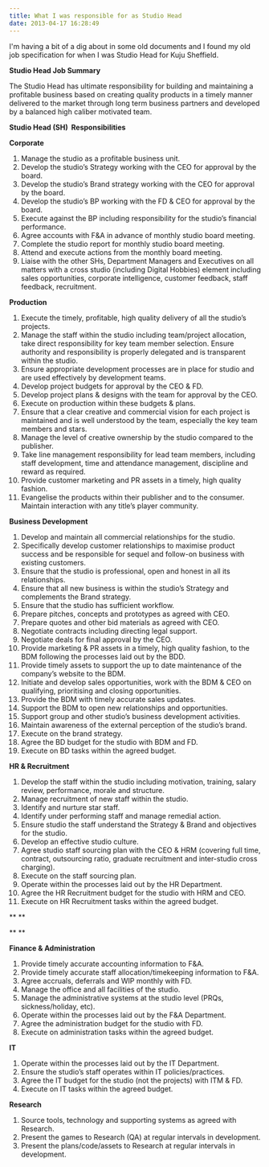 ```yaml
---
title: What I was responsible for as Studio Head
date: 2013-04-17 16:28:49
---
```


I'm having a bit of a dig about in some old documents and I found my old
job specification for when I was Studio Head for Kuju Sheffield.

**Studio Head Job Summary**

The Studio Head has ultimate responsibility for building and maintaining
a profitable business based on creating quality products in a timely
manner delivered to the market through long term business partners and
developed by a balanced high caliber motivated team.

**Studio Head (SH)  Responsibilities**

**Corporate**

1.  Manage the studio as a profitable business unit.
2.  Develop the studio’s Strategy working with the CEO for approval by
    the board.
3.  Develop the studio’s Brand strategy working with the CEO for
    approval by the board.
4.  Develop the studio’s BP working with the FD & CEO for approval by
    the board.
5.  Execute against the BP including responsibility for the studio’s
    financial performance.
6.  Agree accounts with F&A in advance of monthly studio board meeting.
7.  Complete the studio report for monthly studio board meeting.
8.  Attend and execute actions from the monthly board meeting.
9.  Liaise with the other SHs, Department Managers and Executives on all
    matters with a cross studio (including Digital Hobbies) element
    including sales opportunities, corporate intelligence, customer
    feedback, staff feedback, recruitment.

**Production**

1.  Execute the timely, profitable, high quality delivery of all the
    studio’s projects.
2.  Manage the staff within the studio including team/project
    allocation, take direct responsibility for key team member
    selection. Ensure authority and responsibility is properly delegated
    and is transparent within the studio.
3.  Ensure appropriate development processes are in place for studio and
    are used effectively by development teams.
4.  Develop project budgets for approval by the CEO & FD.
5.  Develop project plans & designs with the team for approval by the
    CEO.
6.  Execute on production within these budgets & plans.
7.  Ensure that a clear creative and commercial vision for each project
    is maintained and is well understood by the team, especially the key
    team members and stars.
8.  Manage the level of creative ownership by the studio compared to the
    publisher.
9.  Take line management responsibility for lead team members, including
    staff development, time and attendance management, discipline and
    reward as required.
10. Provide customer marketing and PR assets in a timely, high quality
    fashion.
11. Evangelise the products within their publisher and to the consumer.
    Maintain interaction with any title’s player community.

**Business Development**

1.  Develop and maintain all commercial relationships for the studio.
2.  Specifically develop customer relationships to maximise product
    success and be responsible for sequel and follow-on business with
    existing customers.
3.  Ensure that the studio is professional, open and honest in all its
    relationships.
4.  Ensure that all new business is within the studio’s Strategy and
    complements the Brand strategy.
5.  Ensure that the studio has sufficient workflow.
6.  Prepare pitches, concepts and prototypes as agreed with CEO.
7.  Prepare quotes and other bid materials as agreed with CEO.
8.  Negotiate contracts including directing legal support.
9.  Negotiate deals for final approval by the CEO.
10. Provide marketing & PR assets in a timely, high quality fashion, to
    the BDM following the processes laid out by the BDD.
11. Provide timely assets to support the up to date maintenance of the
    company’s website to the BDM.
12. Initiate and develop sales opportunities, work with the BDM & CEO on
    qualifying, prioritising and closing opportunities.
13. Provide the BDM with timely accurate sales updates.
14. Support the BDM to open new relationships and opportunities.
15. Support group and other studio’s business development activities.
16. Maintain awareness of the external perception of the studio’s brand.
17. Execute on the brand strategy.
18. Agree the BD budget for the studio with BDM and FD.
19. Execute on BD tasks within the agreed budget.

**HR & Recruitment**

1.  Develop the staff within the studio including motivation, training,
    salary review, performance, morale and structure.
2.  Manage recruitment of new staff within the studio.
3.  Identify and nurture star staff.
4.  Identify under performing staff and manage remedial action.
5.  Ensure studio the staff understand the Strategy & Brand and
    objectives for the studio.
6.  Develop an effective studio culture.
7.  Agree studio staff sourcing plan with the CEO & HRM (covering full
    time, contract, outsourcing ratio, graduate recruitment and
    inter-studio cross charging).
8.  Execute on the staff sourcing plan.
9.  Operate within the processes laid out by the HR Department.
10. Agree the HR Recruitment budget for the studio with HRM and CEO.
11. Execute on HR Recruitment tasks within the agreed budget.

\*\*
\*\*

\*\* \*\*

**Finance & Administration**

1.  Provide timely accurate accounting information to F&A.
2.  Provide timely accurate staff allocation/timekeeping information to
    F&A.
3.  Agree accruals, deferrals and WIP monthly with FD.
4.  Manage the office and all facilities of the studio.
5.  Manage the administrative systems at the studio level (PRQs,
    sickness/holiday, etc).
6.  Operate within the processes laid out by the F&A Department.
7.  Agree the administration budget for the studio with FD.
8.  Execute on administration tasks within the agreed budget.

**IT**

1.  Operate within the processes laid out by the IT Department.
2.  Ensure the studio’s staff operates within IT policies/practices.
3.  Agree the IT budget for the studio (not the projects) with ITM & FD.
4.  Execute on IT tasks within the agreed budget.

**Research**

1.  Source tools, technology and supporting systems as agreed with
    Research.
2.  Present the games to Research (QA) at regular intervals in
    development.
3.  Present the plans/code/assets to Research at regular intervals in
    development.
